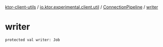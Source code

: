 [ktor-client-utils](../../index.md) / [io.ktor.experimental.client.util](../index.md) / [ConnectionPipeline](index.md) / [writer](./writer.md)

# writer

`protected val writer: Job`